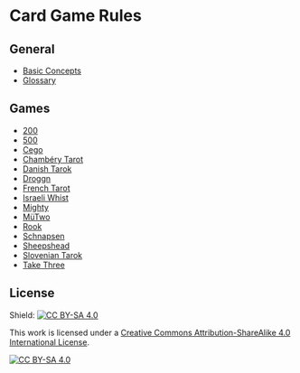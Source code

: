 # Card Game Rules

## General

- [Basic Concepts](BasicConcepts.md)
- [Glossary](Glossary.md)

## Games

- [200](200.md)
- [500](500.md)
- [Cego](Cego.md)
- [Chambéry Tarot](ChamberyTarot.md)
- [Danish Tarok](DanishTarok.md)
- [Droggn](Droggn.md)
- [French Tarot](FrenchTarot.md)
- [Israeli Whist](IsraeliWhist.md)
- [Mighty](Mighty.md)
- [MüTwo](MuTwo.md)
- [Rook](Rook.md)
- [Schnapsen](Schnapsen.md)
- [Sheepshead](Sheepshead.md)
- [Slovenian Tarok](SlovenianTarok.md)
- [Take Three](TakeThree.md)

## License

Shield: [![CC BY-SA 4.0][cc-by-sa-shield]][cc-by-sa]

This work is licensed under a
[Creative Commons Attribution-ShareAlike 4.0 International License][cc-by-sa].

[![CC BY-SA 4.0][cc-by-sa-image]][cc-by-sa]

[cc-by-sa]: http://creativecommons.org/licenses/by-sa/4.0/
[cc-by-sa-image]: https://licensebuttons.net/l/by-sa/4.0/88x31.png
[cc-by-sa-shield]: https://img.shields.io/badge/License-CC%20BY--SA%204.0-lightgrey.svg